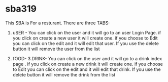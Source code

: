 # sba319
This SBA is For a resturant.
There are three TABS:
1. uSER - You can click on the user and it will go to an user Login Page. if you click on create a new user it will create one. if you choose to Edit you can click on the edit and it will edit that user. If you use the delete button it will remove the user from the list

2. fOOD- 
3.DRINK- You can click on the user and it will go to a drink index page . if you click on create a new drink  it will create one. if you choose to Edit  you can click on the edit and it will edit that drink. If you use the delete button it will remove the drink from the list

